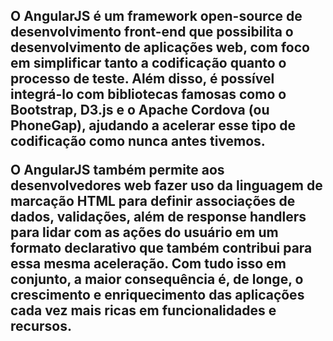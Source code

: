 <h2>O AngularJS é um framework open-source de desenvolvimento front-end que possibilita o desenvolvimento de aplicações web, com foco em simplificar tanto a codificação quanto o processo de teste. Além disso, é possível integrá-lo com bibliotecas famosas como o Bootstrap, D3.js e o Apache Cordova (ou PhoneGap), ajudando a acelerar esse tipo de codificação como nunca antes tivemos.

O AngularJS também permite aos desenvolvedores web fazer uso da linguagem de marcação HTML para definir associações de dados, validações, além de response handlers para lidar com as ações do usuário em um formato declarativo que também contribui para essa mesma aceleração. Com tudo isso em conjunto, a maior consequência é, de longe, o crescimento e enriquecimento das aplicações cada vez mais ricas em funcionalidades e recursos.</h2>